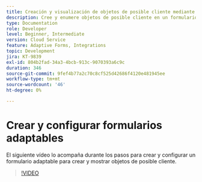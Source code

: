 ```yaml
---
title: Creación y visualización de objetos de posible cliente mediante formularios adaptables
description: Cree y enumere objetos de posible cliente en un formulario adaptable mediante la integración de Dynamics.
type: Documentation
role: Developer
level: Beginner, Intermediate
version: Cloud Service
feature: Adaptive Forms, Integrations
topic: Development
jira: KT-9839
exl-id: 804b2fad-34a3-4bcb-913c-9070393a6c9c
duration: 346
source-git-commit: 9fef4b77a2c70c8cf525d42686f4120e481945ee
workflow-type: tm+mt
source-wordcount: '46'
ht-degree: 0%

---
```


# Crear y configurar formularios adaptables


El siguiente vídeo lo acompaña durante los pasos para crear y configurar un formulario adaptable para crear y mostrar objetos de posible cliente.

>[!VIDEO](https://video.tv.adobe.com/v/340791?quality=12&learn=on)

